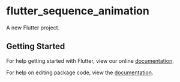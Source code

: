 # flutter_sequence_animation

A new Flutter project.

## Getting Started

For help getting started with Flutter, view our online [documentation](https://flutter.io/).

For help on editing package code, view the [documentation](https://flutter.io/developing-packages/).
